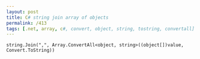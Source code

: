 ```yaml
---
layout: post
title: C# string join array of objects
permalink: /413
tags: [.net, array, c#, convert, object, string, tostring, convertall]
---
```


    string.Join(",", Array.ConvertAll<object, string>((object[])value, Convert.ToString))
